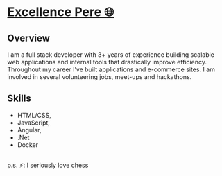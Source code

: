 <!-- ### Hi there 👋 -->

# [Excellence Pere 🌐](https://aepere.netlify.app/)

## Overview

I am a full stack developer with 3+ years of experience building scalable web applications and internal tools that drastically improve efficiency. Throughout my career I’ve built applications and e-commerce sites. I am involved in several volunteering jobs, meet-ups and hackathons. 

## Skills

* HTML/CSS,
* JavaScript,
* Angular,
* .Net
* Docker

##
p.s. ⚡: I seriously love chess

<!--
**perez247/perez247** is a ✨ _special_ ✨ repository because its `README.md` (this file) appears on your GitHub profile.

Here are some ideas to get you started:

- 🔭 I’m currently working on ...
- 🌱 I’m currently learning ...
- 👯 I’m looking to collaborate on ...
- 🤔 I’m looking for help with ...
- 💬 Ask me about ...
- 📫 How to reach me: ...
- 😄 Pronouns: ...
- ⚡ Fun fact: ...
-->
